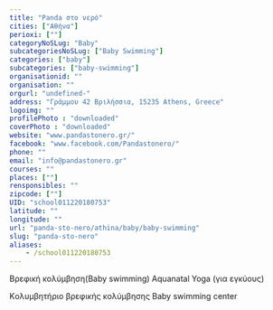 ```yaml
---
title: "Panda στο νερό"
cities: ["Αθήνα"]
perioxi: [""]
categoryNoSLug: "Baby"
subcategoriesNoSLug: ["Baby Swimming"]
categories: ["baby"]
subcategories: ["baby-swimming"]
organisationid: ""
organisation: ""
orgurl: "undefined-"
address: "Γράμμου 42 Βριλήσσια, 15235 Athens, Greece"
logoimg: ""
profilePhoto : "downloaded"
coverPhoto : "downloaded"
website: "www.pandastonero.gr/"
facebook: "www.facebook.com/Pandastonero/"
phone: ""
email: "info@pandastonero.gr"
courses: ""
places: [""]
rensponsibles: ""
zipcode: [""]
UID: "school011220180753"
latitude: ""
longitude: ""
url: "panda-sto-nero/athina/baby/baby-swimming"
slug: "panda-sto-nero"
aliases:
    - /school011220180753
---
```



Βρεφική κολύμβηση(Baby swimming) Aquanatal Yoga (για εγκύους)

Kολυμβητήριο βρεφικής κολύμβησης Baby swimming center